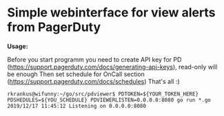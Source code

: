# Simple webinterface for view alerts from PagerDuty

**Usage:**

Before you start programm you need to create API key for PD (https://support.pagerduty.com/docs/generating-api-keys), read-only will be enough
Then set schedule for OnCall section (https://support.pagerduty.com/docs/schedules)
That's all :)
```
rkrankus@wifunny:~/go/src/pdviewer$ PDTOKEN=${YOUR_TOKEN_HERE} PDSHEDULES=${YOU_SCHEDULE} PDVIEWERLISTEN=0.0.0.0:8080 go run *.go
2019/12/17 11:45:12 Listening on 0.0.0.0:8080
```
